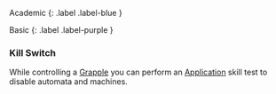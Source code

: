 
Academic
{: .label .label-blue }

Basic
{: .label .label-purple }
### Kill Switch
While controlling a [Grapple](Game/Core/Special-Combat-Actions#grapple) you can perform an [Application](Game/Core/Intelligence#Application) skill test to disable automata and machines.
